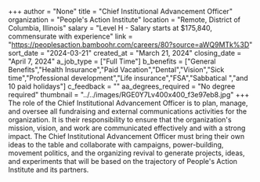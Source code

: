 +++
author = "None"
title = "Chief Institutional Advancement Officer"
organization = "People's Action Institute"
location = "Remote, District of Columbia, Illinois"
salary = "Level H - Salary starts at $175,840, commensurate with experience"
link = "https://peoplesaction.bamboohr.com/careers/80?source=aWQ9MTk%3D"
sort_date = "2024-03-21"
created_at = "March 21, 2024"
closing_date = "April 7, 2024"
a_job_type = ["Full Time"]
b_benefits = ["General Benefits","Health Insurance","Paid Vacation","Dental","Vision","Sick time","Professional development","Life insurance","FSA","Sabbatical ","and 10 paid holidays"]
c_feedback = ""
aa_degrees_required = "No degree required"
thumbnail = "../../images/RGE0Y7Lv400x400_f3e97eb8.jpg"
+++
The role of the Chief Institutional Advancement Officer is to plan, manage, and oversee all fundraising and external communications activities for the organization. It is their responsibility to ensure that the organization's mission, vision, and work are communicated effectively and with a strong impact. The Chief Institutional Advancement Officer must bring their own ideas to the table and collaborate with campaigns, power-building, movement politics, and the organizing revival to generate projects, ideas, and experiments that will be based on the trajectory of People's Action Institute and its partners.
